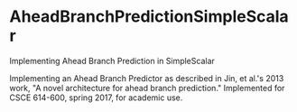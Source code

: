 # AheadBranchPredictionSimpleScalar
Implementing Ahead Branch Prediction in SimpleScalar

Implementing an Ahead Branch Predictor as described in Jin, et al.'s 2013 work, "A novel architecture for ahead branch prediction."
Implemented for CSCE 614-600, spring 2017, for academic use.
